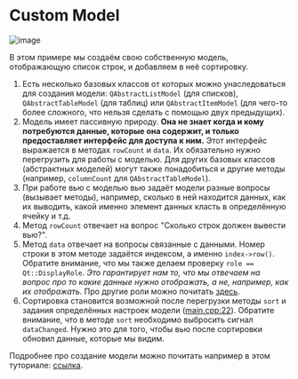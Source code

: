 # Custom Model

![image](https://user-images.githubusercontent.com/35418986/167733406-c9d903d0-067c-4606-8b01-39e6de29bd28.png)

В этом примере мы создаём свою собственную модель, отображающую список строк, и добавляем в неё сортировку. 

1) Есть несколько базовых классов от которых можно унаследоваться для создания модели: `QAbstractListModel` (для списков), `QAbstractTableModel` (для таблиц) 
или `QAbstractItemModel` (для чего-то более сложного, что нельзя сделать с помощью двух предыдущих).
2) Модель имеет пассивную природу. **Она не знает когда и кому потребуются данные, которые она содержит, и только предоставляет интерфейс для доступа к ним.** 
Этот интерфейс выражается в методах `rowCount` и `data`. Их обязательно нужно перегрузить для работы с моделью. Для других базовых классов (абстрактных моделей) могут 
также понадобиться и другие методы (например, `columnCount` для `QAbstractTableModel`).
3) При работе вью с моделью вью задаёт модели разные вопросы (вызывает методы), например, сколько в ней находится данных, как их выводить, 
какой именно элемент данных класть в определённую ячейку и т.д.
4) Метод `rowCount` отвечает на вопрос "Сколько строк должен вывести вью?".
5) Метод `data` отвечает на вопросы связанные с данными. Номер строки в этом методе задаётся индексом, а именно `index->row()`. 
Обратите внимание, что мы также делаем проверку `role == Qt::DisplayRole`. _Это гарантирует нам то, что мы отвечаем на вопрос про то какие данные нужно отображать, а 
не, например, как их отображать._ Про другие роли можно почитать [здесь](https://doc.qt.io/qt-5/qt.html#ItemDataRole-enum).
6) Сортировка становится возможной после перегрузки методы `sort` и задания определённых настроек модели ([main.cpp:22](https://github.com/oimp9gr/custom_model/blob/main/main.cpp#L22)). 
Обратите внимание, что в методе `sort` необходимо выбросить сигнал `dataChanged`. Нужно это для того, чтобы вью после сортировки обновил данные, которые мы видим.

Подробнее про создание модели можно почитать например в этом туториале: [ссылка](https://doc.qt.io/qt-5/modelview.html#2-a-simple-model-view-application).
